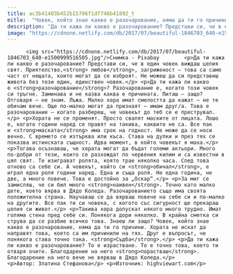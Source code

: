 ```yaml
---
title: ac3b41403b452b15796f1df748b41892_t
mitle:  "Човек, който знае какво е разочарование, няма да ти го причини"
description: "Да ти кажа ли какво е разочарование? Представи си, че в един човек виждаш целия свят. Приятелство, любов, загриженост – това са само част от нещата, които могат да се изброят. Не можеш да си представиш живота без този един, единствен човек. Да ти кажа ли какво е разочарование? Разочарование е, когато този човек си тръгне. Заминава …"
image: "https://cdnone.netlify.com/db/2017/07/beautiful-1846703_640-e1500999516505.jpg"
---
```


          <img src="https://cdnone.netlify.com/db/2017/07/beautiful-1846703_640-e1500999516505.jpg"/>Снимка - Pixabay        <p>Да ти кажа ли какво е разочарование? Представи си, че в един човек виждаш целия свят. Приятелство,<strong> любов</strong>, загриженост – това са само част от нещата, които могат да се изброят. Не можеш да си представиш живота без този един, единствен човек.</p> <p>Да ти кажа ли какво е <strong>разочарование</strong>? Разочарование е, когато този човек си тръгне. Заминава и не казва каква е причината. Питаш – защо? Отговаря – не знам. Лъжа. Малко хора имат смелостта да кажат – не те обичам вече. Още по-малко могат да признаят – имам друг/а. Това е разочарование – когато разбереш, че човекът до теб се е преструвал.</p> <p>Хората не се променят. Просто свалят маските от лицата. Лошо е, когато години наред се правят на такива, каквито не са. Все пак и <strong>маската</strong> има срок на годност. Не може да се носи вечно. С времето се изтърква или къса. Става на дупки и през тях се показва истинската същност. Идва момент, в който човекът я маха.</p>     <p>Тогава осъзнаваш, че хората могат да бъдат големи актьори. Много по-добри от тези, които се разхождат по червения килим и са известни в цял свят. Те изиграват ролята, която трае няколко часа. След това отново са себе си. А човекът, който си <strong>обичал</strong>, е играл една роля години наред. Една и съща роля. Не една година, не две, а много повече. Това е достойно за „Оскар“.</p> <p>За миг се замисляш, че си бил много <strong>наивен</strong>. Точно като малко дете, което вярва в Дядо Коледа. Разочарованието също има своята положителна страна. Научаваш се да вярваш повече на себе си и по-малко на другите. Все пак ти си човекa, с когото със сигурност ще прекараш целия си живот.</p> <p>Такива хора допускат някого много трудно. Имат голяма стена пред себе си. Понякога дори няколко. В крайна сметка си струва да се разбие всичко това. Знаеш ли защо? Човек, който знае какво е разочарование, няма да ти го причини. Хората не искат да направят това, което са им причинили на тях. Друг е въпросът, че понякога става точно така. <strong>Съдба</strong>.</p> <p>Да ти кажа ли какво е разочарование? То е израстване. То е точно това, което ти отваря очите. Благодарение на него <strong>порастваш</strong>. Благодарение на него вече не вярваш в Дядо Коледа.</p> <p>Автор: Златина Стефанова</p> <p>Източник: highviewart.com</p>        